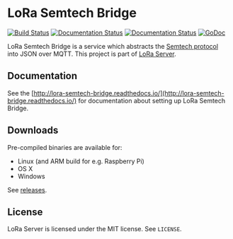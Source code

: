 # LoRa Semtech Bridge

[![Build Status](https://travis-ci.org/brocaar/lora-semtech-bridge.svg?branch=master)](https://travis-ci.org/brocaar/lora-semtech-bridge)
[![Documentation Status](https://readthedocs.org/projects/lora-semtech-bridge/badge/?version=latest)](http://lora-semtech-bridge.readthedocs.org/en/latest/?badge=latest)
[![Documentation Status](https://readthedocs.org/projects/lora-semtech-bridge/badge/?version=stable)](http://lora-semtech-bridge.readthedocs.org/en/stable/?badge=stable)
[![GoDoc](https://godoc.org/github.com/brocaar/lora-semtech-bridge/cmd/semtech-bridge?status.svg)](https://godoc.org/github.com/brocaar/lora-semtech-bridge/cmd/semtech-bridge)

LoRa Semtech Bridge is a service which abstracts the 
[Semtech protocol](https://github.com/Lora-net/packet_forwarder/blob/master/PROTOCOL.TXT)
into JSON over MQTT. This project is part of [LoRa Server](https://github.com/brocaar/loraserver).


## Documentation

See the [http://lora-semtech-bridge.readthedocs.io/](http://lora-semtech-bridge.readthedocs.io/)
for documentation about setting up LoRa Semtech Bridge.

## Downloads

Pre-compiled binaries are available for:

* Linux (and ARM build for e.g. Raspberry Pi)
* OS X
* Windows

See [releases](https://github.com/brocaar/lora-semtech-bridge/releases).

## License

LoRa Server is licensed under the MIT license. See ``LICENSE``.
